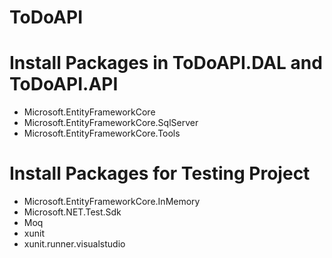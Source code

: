 # ToDoAPI

# Install Packages in ToDoAPI.DAL and ToDoAPI.API
  - Microsoft.EntityFrameworkCore
  - Microsoft.EntityFrameworkCore.SqlServer
  - Microsoft.EntityFrameworkCore.Tools

# Install Packages for Testing Project
  - Microsoft.EntityFrameworkCore.InMemory
  - Microsoft.NET.Test.Sdk
  - Moq
  - xunit
  - xunit.runner.visualstudio
